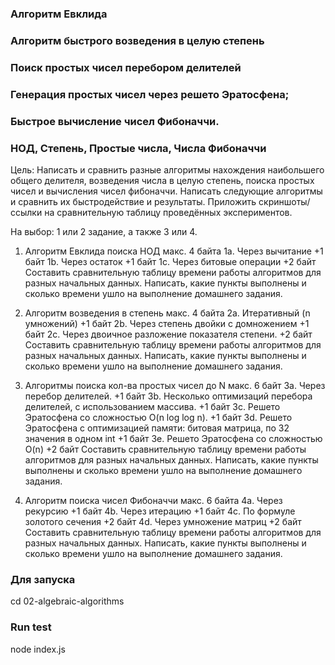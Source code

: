 ### Aлгоритм Евклида
### Aлгоритм быстрого возведения в целую степень
### Поиск простых чисел перебором делителей
### Генерация простых чисел через решето Эратосфена;
### Быстрое вычисление чисел Фибоначчи.

### НОД, Степень, Простые числа, Числа Фибоначчи
Цель: Написать и сравнить разные алгоритмы нахождения наибольшего общего делителя,
возведения числа в целую степень, поиска простых чисел и вычисления чисел фибоначчи.
Написать следующие алгоритмы и сравнить их быстродействие и результаты.
Приложить скриншоты/ссылки на сравнительную таблицу проведённых экспериментов.

На выбор: 1 или 2 задание, а также 3 или 4.

1. Алгоритм Евклида поиска НОД макс. 4 байта
1a. Через вычитание
+1 байт 1b. Через остаток
+1 байт 1c. Через битовые операции
+2 байт Составить сравнительную таблицу времени работы алгоритмов для разных начальных данных.
Написать, какие пункты выполнены и сколько времени ушло на выполнение домашнего задания.

2. Алгоритм возведения в степень макс. 4 байта
2а. Итеративный (n умножений)
+1 байт 2b. Через степень двойки с домножением
+1 байт 2c. Через двоичное разложение показателя степени.
+2 байт Составить сравнительную таблицу времени работы алгоритмов для разных начальных данных.
Написать, какие пункты выполнены и сколько времени ушло на выполнение домашнего задания.

3. Алгоритмы поиска кол-ва простых чисел до N макс. 6 байт
3a. Через перебор делителей.
+1 байт 3b. Несколько оптимизаций перебора делителей, с использованием массива.
+1 байт 3c. Решето Эратосфена со сложностью O(n log log n).
+1 байт 3d. Решето Эратосфена с оптимизацией памяти: битовая матрица, по 32 значения в одном int
+1 байт 3e. Решето Эратосфена со сложностью O(n)
+2 байт Составить сравнительную таблицу времени работы алгоритмов для разных начальных данных.
Написать, какие пункты выполнены и сколько времени ушло на выполнение домашнего задания.

4. Алгоритм поиска чисел Фибоначчи макс. 6 байта
4a. Через рекурсию
+1 байт 4b. Через итерацию
+1 байт 4c. По формуле золотого сечения
+2 байт 4d. Через умножение матриц
+2 байт Составить сравнительную таблицу времени работы алгоритмов для разных начальных данных.
Написать, какие пункты выполнены и сколько времени ушло на выполнение домашнего задания.

### Для запуска
cd 02-algebraic-algorithms

### Run test
node index.js